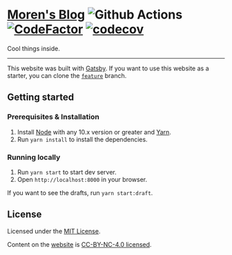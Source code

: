 # [Moren's Blog](https://blog.yangteng.me) ![Github Actions](https://github.com/morenyang/blog/workflows/Deploy/badge.svg) [![CodeFactor](https://www.codefactor.io/repository/github/morenyang/blog/badge)](https://www.codefactor.io/repository/github/morenyang/blog) [![codecov](https://codecov.io/gh/morenyang/blog/branch/master/graph/badge.svg)](https://codecov.io/gh/morenyang/blog)

Cool things inside.

---

This website was built with [Gatsby](https://www.gatsbyjs.org/). If you want to use this website as a starter, you can clone the [`feature`](https://github.com/morenyang/blog/tree/feature) branch.

## Getting started

### Prerequisites & Installation

1. Install [Node](https://nodejs.org) with any 10.x version or greater and [Yarn](https://yarnpkg.com/lang/en/docs/install/).
2. Run `yarn install` to install the dependencies.

### Running locally

1. Run `yarn start` to start dev server.
2. Open `http://localhost:8000` in your browser.

If you want to see the drafts, run `yarn start:draft`.

## License

Licensed under the [MIT License](./LICENSE).

Content on the [website](https://blog.yangteng.me/) is [CC-BY-NC-4.0 licensed](./LICENSE-DOCS).
